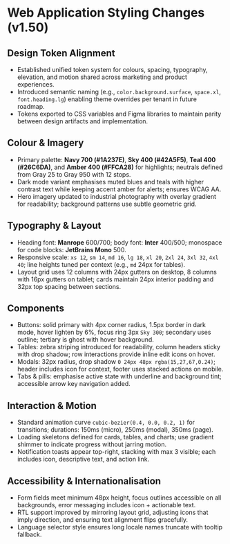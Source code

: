 # Web Application Styling Changes (v1.50)

## Design Token Alignment
- Established unified token system for colours, spacing, typography, elevation, and motion shared across marketing and product experiences.
- Introduced semantic naming (e.g., `color.background.surface`, `space.xl`, `font.heading.lg`) enabling theme overrides per tenant in future roadmap.
- Tokens exported to CSS variables and Figma libraries to maintain parity between design artifacts and implementation.

## Colour & Imagery
- Primary palette: **Navy 700 (#1A237E)**, **Sky 400 (#42A5F5)**, **Teal 400 (#26C6DA)**, and **Amber 400 (#FFCA28)** for highlights; neutrals defined from Gray 25 to Gray 950 with 12 stops.
- Dark mode variant emphasises muted blues and teals with higher contrast text while keeping accent amber for alerts; ensures WCAG AA.
- Hero imagery updated to industrial photography with overlay gradient for readability; background patterns use subtle geometric grid.

## Typography & Layout
- Heading font: **Manrope** 600/700; body font: **Inter** 400/500; monospace for code blocks: **JetBrains Mono** 500.
- Responsive scale: `xs 12`, `sm 14`, `md 16`, `lg 18`, `xl 20`, `2xl 24`, `3xl 32`, `4xl 40`; line heights tuned per context (e.g., `md` 24px for tables).
- Layout grid uses 12 columns with 24px gutters on desktop, 8 columns with 16px gutters on tablet; cards maintain 24px interior padding and 32px top spacing between sections.

## Components
- Buttons: solid primary with 4px corner radius, 1.5px border in dark mode, hover lighten by 6%, focus ring 3px `Sky 300`; secondary uses outline; tertiary is ghost with hover background.
- Tables: zebra striping introduced for readability, column headers sticky with drop shadow; row interactions provide inline edit icons on hover.
- Modals: 32px radius, drop shadow `0 24px 48px rgba(15,27,67,0.24)`; header includes icon for context, footer uses stacked actions on mobile.
- Tabs & pills: emphasise active state with underline and background tint; accessible arrow key navigation added.

## Interaction & Motion
- Standard animation curve `cubic-bezier(0.4, 0.0, 0.2, 1)` for transitions; durations: 150ms (micro), 250ms (modal), 350ms (page).
- Loading skeletons defined for cards, tables, and charts; use gradient shimmer to indicate progress without jarring motion.
- Notification toasts appear top-right, stacking with max 3 visible; each includes icon, descriptive text, and action link.

## Accessibility & Internationalisation
- Form fields meet minimum 48px height, focus outlines accessible on all backgrounds, error messaging includes icon + actionable text.
- RTL support improved by mirroring layout grid, adjusting icons that imply direction, and ensuring text alignment flips gracefully.
- Language selector style ensures long locale names truncate with tooltip fallback.
